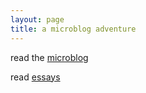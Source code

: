 ```yaml
---
layout: page
title: a microblog adventure
---
```


read the [microblog](/pages/blog.md)

read [essays](/pages/blog.md#essays)